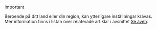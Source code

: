 > [!IMPORTANT]
> Beroende på ditt land eller din region, kan ytterligare inställningar krävas. Mer information finns i listan över relaterade artiklar i avsnittet [Se även](#see-also).  